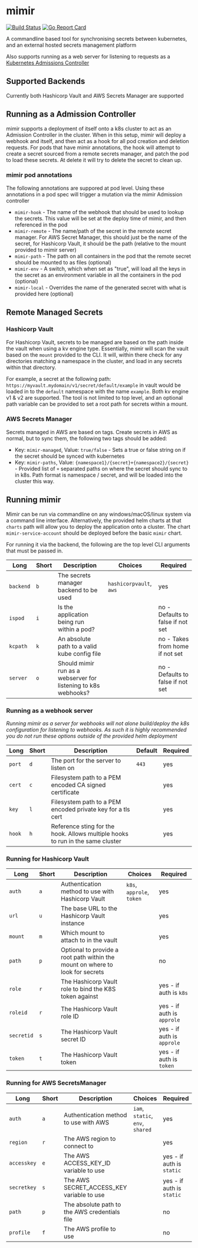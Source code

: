 # mimir

[![Build Status](https://travis-ci.org/marmotherder/mimir.svg?branch=master)](https://travis-ci.org/marmotherder/mimir)
[![Go Report Card](https://goreportcard.com/badge/github.com/marmotherder/mimir)](https://goreportcard.com/report/github.com/marmotherder/mimir)

A commandline based tool for synchronising secrets between kubernetes, and an external hosted secrets management platform

Also supports running as a web server for listening to requests as a [Kubernetes Admissions Controller](https://kubernetes.io/docs/reference/access-authn-authz/admission-controllers/)

## Supported Backends

Currently both Hashicorp Vault and AWS Secrets Manager are supported

## Running as a Admission Controller

mimir supports a deployment of itself onto a k8s cluster to act as an Admission Controller in the cluster. When in this setup, mimir will deploy a webhook and itself, and then act as a hook for all pod creation and deletion requests. For pods that have mimir annotations, the hook will attempt to create a secret sourced from a remote secrets manager, and patch the pod to load these secrets. At delete it will try to delete the secret to clean up.

### mimir pod annotations

The following annotations are suppored at pod level. Using these annotations in a pod spec will trigger a mutation via the mimir Admission controller

* `mimir-hook` - The name of the webhook that should be used to lookup the secrets. This value will be set at the deploy time of mimir, and then referenced in the pod
* `mimir-remote` - The name/path of the secret in the remote secret manager. For AWS Secret Manager, this should just be the name of the secret, for Hashicorp Vault, it should be the path (relative to the mount provided to mimir server)
* `mimir-path` - The path on all containers in the pod that the remote secret should be mounted to as files (optional)
* `mimir-env` - A switch, which when set as "true", will load all the keys in the secret as an environment variable in all the containers in the pod (optional)
* `mimir-local` - Overrides the name of the generated secret with what is provided here (optional)

## Remote Managed Secrets

### Hashicorp Vault

For Hashicorp Vault, secrets to be managed are based on the path inside the vault when using a kv engine type. Essentially, mimir will scan the vault based on the `mount` provided to the CLI. It will, within there check for any directories matching a namespace in the cluster, and load in any secrets within that directory.

For example, a secret at the following path: `https://myvault.mydomain/v1/secret/default/example` in vault would be loaded in to the `default` namespace with the name `example`. Both kv engine v1 & v2 are supported. The tool is not limited to top level, and an optional path variable can be provided to set a root path for secrets within a mount.

### AWS Secrets Manager

Secrets managed in AWS are based on tags. Create secrets in AWS as normal, but to sync them, the following two tags should be added:

* Key: `mimir-managed`, Value: `true/false` - Sets a true or false string on if the secret should be synced with kubernetes
* Key: `mimir-paths`, Value: `{namespace1}/{secret}+{namespace2}/{secret}` - Provided list of `+` separated paths on where the secret should sync to in k8s. Path format is namespace / secret, and will be loaded into the cluster this way.

## Running mimir

Mimir can be run via commandline on any windows/macOS/linux system via a command line interface. Alternatively, the provided helm charts at that `charts` path will allow you to deploy the application onto a cluster.
The chart `mimir-service-account` should be deployed before the basic `mimir` chart.

For running it via the backend, the following are the top level CLI arguments that must be passed in.

| Long      | Short | Description                                                    | Choices                 | Required                          |
| --------- | ----- | -------------------------------------------------------------- | ----------------------- | --------------------------------- |
| `backend` | `b`   | The secrets manager backend to be used                         | `hashicorpvault`, `aws` | yes                               |
| `ispod`   | `i`   | Is the application being run within a pod?                     |                         | no - Defaults to false if not set |
| `kcpath`  | `k`   | An absolute path to a valid kube config file                   |                         | no - Takes from home if not set   |
| `server`  | `o`   | Should mimir run as a webserver for listening to k8s webhooks? |                         | no - Defaults to false if not set |

### Running as a webhook server

*Running mimir as a server for webhooks will not alone build/deploy the k8s configuration for listening to webhooks. As such it is highly recommended you do not run these options outside of the provided helm deployment*

| Long      | Short | Description                                                                       | Default   | Required  |
| --------- | ----- | --------------------------------------------------------------------------------- | --------- | --------- |
| `port`    | `d`   | The port for the server to listen on                                              | `443`     | yes       |
| `cert`    | `c`   | Filesystem path to a PEM encoded CA signed certificate                            |           | yes       |
| `key`     | `l`   | Filesystem path to a PEM encoded private key for a tls cert                       |           | yes       |
| `hook`    | `h`   | Reference sting for the hook. Allows multiple hooks to run in the same cluster    |           | yes       |

### Running for Hashicorp Vault

| Long       | Short | Description                                                                   | Choices                   | Required                   |
| ---------- | ----- | ----------------------------------------------------------------------------- | ------------------------- | -------------------------- |
| `auth`     | `a`   | Authentication method to use with Hashicorp Vault                             | `k8s`, `approle`, `token` | yes                        |
| `url`      | `u`   | The base URL to the Hashicorp Vault instance                                  |                           | yes                        |
| `mount`    | `m`   | Which mount to attach to in the vault                                         |                           | yes                        |
| `path`     | `p`   | Optional to provide a root path within the mount on where to look for secrets |                           | no                         |
| `role`     | `r`   | The Hashicorp Vault role to bind the K8S token against                        |                           | yes - if auth is `k8s`     |
| `roleid`   | `r`   | The Hashicorp Vault role ID                                                   |                           | yes - if auth is `approle` |
| `secretid` | `s`   | The Hashicorp Vault secret ID                                                 |                           | yes - if auth is `approle` |
| `token`    | `t`   | The Hashicorp Vault token                                                     |                           | yes - if auth is `token`   |

### Running for AWS SecretsManager

| Long        | Short | Description                                   | Choices                          | Required                  |
| ----------- | ----- | --------------------------------------------- | -------------------------------- | ------------------------- |
| `auth`      | `a`   | Authentication method to use with AWS         | `iam`, `static`, `env`, `shared` | yes                       |
| `region`    | `r`   | The AWS region to connect to                  |                                  | yes                       |
| `accesskey` | `e`   | The AWS ACCESS_KEY_ID variable to use         |                                  | yes - if auth is `static` |
| `secretkey` | `s`   | The AWS SECRET_ACCESS_KEY variable to use     |                                  | yes - if auth is `static` |
| `path`      | `p`   | The absolute path to the AWS credentials file |                                  | no                        |
| `profile`   | `f`   | The AWS profile to use                        |                                  | no                        |
